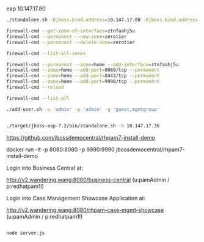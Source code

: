 #

eap 10.147.17.80

```bash
./standalone.sh -Djboss.bind.address=10.147.17.80 -Djboss.bind.address.management=10.147.17.80

firewall-cmd --get-zone-of-interface=ztnfaahj5u
firewall-cmd --permanent --new-zone=zerotier
firewall-cmd --permanent --delete-zone=zerotier

firewall-cmd --list-all-zones

firewall-cmd --permanent --zone=home --add-interface=ztnfaahj5u
firewall-cmd --zone=home --add-port=8080/tcp --permanent
firewall-cmd --zone=home --add-port=8443/tcp --permanent
firewall-cmd --zone=home --add-port=9990/tcp --permanent
firewall-cmd --reload

firewall-cmd --list-all

./add-user.sh -u 'admin' -p 'admin' -g 'guest,mgmtgroup'


./target/jboss-eap-7.2/bin/standalone.sh -b 10.147.17.36
```

https://github.com/jbossdemocentral/rhpam7-install-demo

docker run -it -p 8080:8080 -p 9990:9990 jbossdemocentral/rhpam7-install-demo

Login into Business Central at:

http://v2.wandering.wang:8080/business-central  (u:pamAdmin / p:redhatpam1!)       

Login into Case Management Showcase Application at:                        

http://v2.wandering.wang:8080/rhpam-case-mgmt-showcase  (u:pamAdmin / p:redhatpam1!)

```bash

node server.js

```